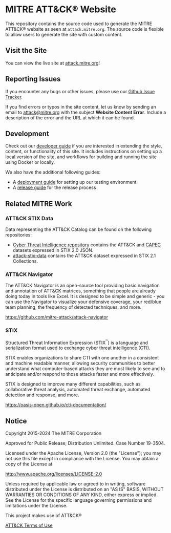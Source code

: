 # MITRE ATT&CK&reg; Website

This repository contains the source code used to generate the MITRE ATT&CK&reg; website as seen at `attack.mitre.org`. The source code is flexible to allow users to generate the site with custom content.

## Visit the Site

You can view the live site at [attack.mitre.org](https://attack.mitre.org)!

## Reporting Issues

If you encounter any bugs or other issues, please use our [Github Issue Tracker](https://github.com/mitre-attack/attack-website/issues).

If you find errors or typos in the site content, let us know by sending an email to <attack@mitre.org> with the subject **Website Content Error**. Include a description of the error and the URL at which it can be found.

## Development

Check out our [developer guide](DEVELOPMENT.md) if you are interested in extending the style, content, or functionality of this site.
It includes instructions on setting up a local version of the site, and workflows for building and running the site using Docker or locally.

We also have the additional following guides:

* A [deployment guide](./test/README.md) for setting up our testing environment
* A [release guide](./docs/RELEASE.md) for the release process

## Related MITRE Work

### ATT&CK STIX Data

Data representing the ATT&CK Catalog can be found on the following repositories:

* [Cyber Threat Intelligence repository](https://github.com/mitre/cti) contains the ATT&CK and [CAPEC](https://capec.mitre.org/) datasets expressed in STIX 2.0 JSON.
* [attack-stix-data](https://github.com/mitre-attack/attack-stix-data) contains the ATT&CK dataset expressed in STIX 2.1 Collections.

### ATT&CK Navigator

The ATT&CK Navigator is an open-source tool providing basic navigation and annotation of ATT&CK matrices, something that people are already doing today in tools like Excel. It is designed to be simple and generic - you can use the Navigator to visualize your defensive coverage, your red/blue team planning, the frequency of detected techniques, and more.

<https://github.com/mitre-attack/attack-navigator>

### STIX

Structured Threat Information Expression (STIX<sup>&trade;</sup>) is a language and serialization format used to exchange cyber threat intelligence (CTI).

STIX enables organizations to share CTI with one another in a consistent and machine readable manner, allowing security communities to better understand what computer-based attacks they are most likely to see and to anticipate and/or respond to those attacks faster and more effectively.

STIX is designed to improve many different capabilities, such as collaborative threat analysis, automated threat exchange, automated detection and response, and more.

<https://oasis-open.github.io/cti-documentation/>

## Notice

Copyright 2015-2024 The MITRE Corporation

Approved for Public Release; Distribution Unlimited. Case Number 19-3504.

Licensed under the Apache License, Version 2.0 (the "License");
you may not use this file except in compliance with the License.
You may obtain a copy of the License at

   <http://www.apache.org/licenses/LICENSE-2.0>

Unless required by applicable law or agreed to in writing, software
distributed under the License is distributed on an "AS IS" BASIS,
WITHOUT WARRANTIES OR CONDITIONS OF ANY KIND, either express or implied.
See the License for the specific language governing permissions and
limitations under the License.

This project makes use of ATT&CK&reg;

[ATT&CK Terms of Use](https://attack.mitre.org/resources/legal-and-branding/terms-of-use/)

